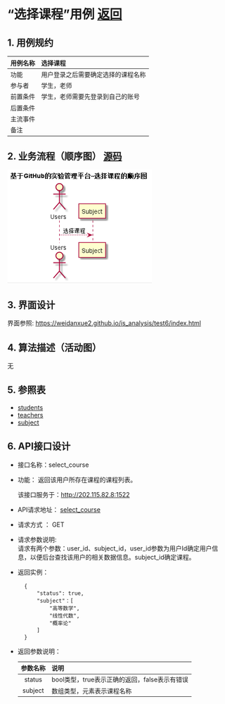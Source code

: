 # “选择课程”用例 [返回](./README.md)
## 1. 用例规约


|用例名称|选择课程|
|-------|:-------------|
|功能|用户登录之后需要确定选择的课程名称|
|参与者|学生，老师|
|前置条件|学生，老师需要先登录到自己的账号|
|后置条件| |
|主流事件| |
|备注| |

## 2. 业务流程（顺序图） [源码](../src/select_course.puml)
![](../images/select_course.png) 

## 3. 界面设计
界面参照: https://weidanxue2.github.io/is_analysis/test6/index.html

## 4. 算法描述（活动图）

无
## 5. 参照表

- [students](../数据库设计.md/#STUDENTS)
- [teachers](../数据库设计.md/#TEACHERS)
- [subject](../数据库设计.md/#SUBJECTS)
## 6. API接口设计

- 接口名称：select_course
    
- 功能：
    返回该用户所存在课程的课程列表。   
    
    该接口服务于：http://202.115.82.8:1522
    
- API请求地址： 
    [select_course](../interface/select_course.md)

- 请求方式 ：
    GET  

- 请求参数说明:        
    请求有两个参数：user_id、subject_id，user_id参数为用户Id确定用户信息，以便后台查找该用户的相关数据信息。subject_id确定课程。
    
- 返回实例：

        {
            "status": true,
            "subject"：[
                "高等数学",
                "线性代数",
                "概率论"
            ]
        }
  
- 返回参数说明：    
 
  |参数名称|说明|
  |:---------:|:--------------------------------------------------------|      
  |status|bool类型，true表示正确的返回，false表示有错误|
  |subject|数组类型，元素表示课程名称|
